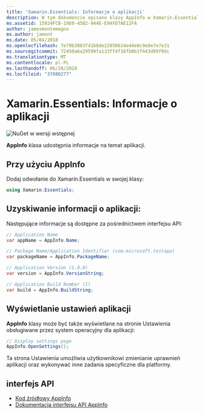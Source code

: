 ```yaml
---
title: 'Xamarin.Essentials: Informacje o aplikacji'
description: W tym dokumencie opisano klasy AppInfo w Xamarin.Essentials, który zawiera informacje o aplikacji. Na przykład przedstawia nazwę aplikacji i wersji.
ms.assetid: 15924FCB-19E0-45B2-944E-E94FD7AE12FA
author: jamesmontemagno
ms.author: jamont
ms.date: 05/04/2018
ms.openlocfilehash: 7e79b3003f41b8de22950624e44e8c9e0e7e7e31
ms.sourcegitcommit: 72450a6a29599fa133ff4f16fb0b1f443d89f9dc
ms.translationtype: MT
ms.contentlocale: pl-PL
ms.lasthandoff: 06/28/2018
ms.locfileid: "37080277"
---
```

# <a name="xamarinessentials-app-information"></a>Xamarin.Essentials: Informacje o aplikacji

![NuGet w wersji wstępnej](~/media/shared/pre-release.png)

**AppInfo** klasa udostępnia informacje na temat aplikacji.

## <a name="using-appinfo"></a>Przy użyciu AppInfo

Dodaj odwołanie do Xamarin.Essentials w swojej klasy:

```csharp
using Xamarin.Essentials;
```

## <a name="obtaining-application-information"></a>Uzyskiwanie informacji o aplikacji:

Następujące informacje są dostępne za pośrednictwem interfejsu API:

```csharp
// Application Name
var appName = AppInfo.Name;

// Package Name/Application Identifier (com.microsoft.testapp)
var packageName = AppInfo.PackageName;

// Application Version (1.0.0)
var version = AppInfo.VersionString;

// Application Build Number (1)
var build = AppInfo.BuildString;
```

## <a name="displaying-application-settings"></a>Wyświetlanie ustawień aplikacji

**AppInfo** klasy może być także wyświetlane na stronie Ustawienia obsługiwane przez system operacyjny dla aplikacji:

```csharp
// Display settings page
AppInfo.OpenSettings();
```

Ta strona Ustawienia umożliwia użytkownikowi zmienianie uprawnień aplikacji oraz wykonywać inne zadania specyficzne dla platformy.

## <a name="api"></a>interfejs API

- [Kod źródłowy AppInfo](https://github.com/xamarin/Essentials/tree/master/Xamarin.Essentials/AppInfo)
- [Dokumentacja interfejsu API AppInfo](xref:Xamarin.Essentials.AppInfo)

